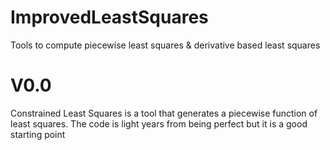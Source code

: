 # ImprovedLeastSquares
Tools to compute piecewise least squares &amp; derivative based least squares

# V0.0
Constrained Least Squares is a tool that generates a piecewise function of least squares.
The code is light years from being perfect but it is a good starting point
